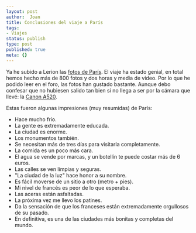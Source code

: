 ```yaml
---
layout: post
author:  Joan
title: Conclusiones del viaje a París
tags:
- Viajes
status: publish
type: post
published: true
meta: {}
---
```

Ya he subido a Lerion las <a href="https://www.flickr.com/photos/lerion/albums/72157624773877660">fotos de París</a>. El viaje ha estado genial, en total hemos hecho más de 800 fotos y dos horas y media de video. Por lo que he podido leer en el foro, las fotos han gustado bastante. Aunque debo confesar que no hubiesen salido tan bien si no llega a ser por la cámara que llevé: la <a href="http://www.dcresource.com/reviews/canon/powershot_a510_a520-review/">Canon A520</a>.

Estas fueron algunas impresiones (muy resumidas) de París:

 - Hace mucho frío.
 - La gente es extremadamente educada.
 - La ciudad es enorme.
 - Los monumentos también.
 - Se necesitan más de tres días para visitarla completamente.
 - La comida es un poco más cara.
 - El agua se vende por marcas, y un botellín te puede costar más de 6 euros.
 - Las calles se ven límpias y seguras.
 - "La ciudad de la luz" hace honor a su nombre.
 - Es fácil moverse de un sitio a otro (metro + pies).
 - Mi nivel de francés es peor de lo que esperaba.
 - Las aceras están asfaltadas.
 - La próxima vez me llevo los patines.
 - Da la sensación de que los franceses están extremadamente orgullosos de su pasado.
 - En definitiva, es una de las ciudades más bonitas y completas del mundo.
